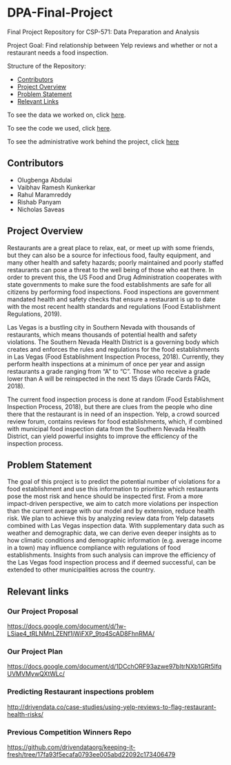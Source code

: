 # DPA-Final-Project

Final Project Repository for CSP-571: Data Preparation and Analysis

Project Goal: Find relationship between Yelp reviews and whether or not a restaurant needs a food inspection.

Structure of the Repository:

- [Contributors](#contributors)
- [Project Overview](#project-overview)
- [Problem Statement](#problem-statement)
- [Relevant Links](#relevant-links)

To see the data we worked on, click [here](./data).

To see the code we used, click [here](./code).

To see the administrative work behind the project, click [here](./administrative)

## Contributors
  - Olugbenga Abdulai
  - Vaibhav Ramesh Kunkerkar
  - Rahul Maramreddy
  - Rishab Panyam
  - Nicholas Saveas

## Project Overview

Restaurants are a great place to relax, eat, or meet up with some friends, but they can also be a source for infectious food, faulty equipment, and many other health and safety hazards; poorly maintained and poorly staffed restaurants can pose a threat to the well being of those who eat there. In order to prevent this, the US Food and Drug Administration cooperates with state governments to make sure the food establishments are safe for all citizens by performing food inspections. Food inspections are government mandated health and safety checks that ensure a restaurant is up to date with the most recent health standards and regulations (Food Establishment Regulations, 2019).

Las Vegas is a bustling city in Southern Nevada with thousands of restaurants, which means thousands of potential health and safety violations. The Southern Nevada Health District is a governing body which creates and enforces the rules and regulations for the food establishments in Las Vegas (Food Establishment Inspection Process, 2018). Currently, they perform health inspections at a minimum of once per year and assign restaurants a grade ranging from “A” to “C”. Those who receive a grade lower than A will be reinspected in the next 15 days (Grade Cards FAQs, 2018).

The current food inspection process is done at random (Food Establishment Inspection Process, 2018), but there are clues from the people who dine there that the restaurant is in need of an inspection. Yelp, a crowd sourced review forum, contains reviews for food establishments, which, if combined with municipal food inspection data from the Southern Nevada Health District, can yield powerful insights to improve the efficiency of the inspection process.

## Problem Statement

The goal of this project is to predict the potential number of violations for a food establishment and use this information to prioritize which restaurants pose the most risk and hence should be inspected first. From a more impact-driven perspective, we aim to catch more violations per inspection than the current average with our model and by extension, reduce health risk. We plan to achieve this by analyzing review data from Yelp datasets combined with Las Vegas inspection data. With supplementary data such as weather and demographic data, we can derive even deeper insights as to how climatic conditions and demographic information (e.g. average income in a town) may influence compliance with regulations of food establishments. Insights from such analysis can improve the efficiency of the Las Vegas food inspection process and if deemed successful, can be extended to other municipalities across the country.

## Relevant links

### Our Project Proposal

https://docs.google.com/document/d/1w-LSiae4_tRLNMnLZENf1jWiFXP_9tq4ScAD8FhnRMA/

### Our Project Plan

https://docs.google.com/document/d/1DCchORF93azwe97bItrNXb1GRt5IfqUVMVMywQXtWLc/

### Predicting Restaurant inspections problem

http://drivendata.co/case-studies/using-yelp-reviews-to-flag-restaurant-health-risks/

### Previous Competition Winners Repo

https://github.com/drivendataorg/keeping-it-fresh/tree/17fa93f5ecafa0793ee005abd22092c173406479
